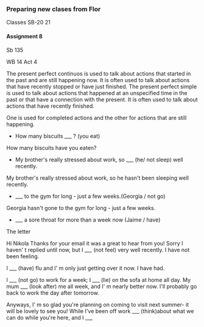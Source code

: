 ### Preparing new clases from Flor
 
Classes SB-20 21

#### Assignment 8

Sb 135

WB 14 Act 4

The present perfect continuos is used to talk about actions that started in the past and are still happening now. It is often used to talk about actions that have recently stopped or have just finished.
The present perfect simple is used to talk about actions that happened at an unspecified time in the past or that have a connection with the present. It is often used to talk about actions that have recently finished.

One is used for completed actions and the other for actions that are still happening.

- How many biscuits ___ ? (you eat)

How many biscuits have you eaten?

- My brother's really stressed about work, so
___ (he/ not sleep) well recently.

My brother's really stressed about work, so he hasn't been sleeping well recently.

- ___ to the gym for long - just a few weeks.(Georgia / not go)

Georgia hasn't gone to the gym for long - just a few weeks.

- ___ a sore throat for more than a week now (Jaime / have)



The letter

Hi Nikola
Thanks for your email it was a great to hear from you!
Sorry I haven' t replied until now,
but I  ___ (not feel) very well recently.
 I have not been feeling.

I ___ (have) flu and I' m only just getting over it now.
I have had.

I ___ (not go) to work for a week; I ___ (lie) on the sofa
at home all day. My mum ___ (look after) me all week, and I' m 
nearly better now. I'll probably go back to work the day
after tomorrow.


Anyways, I' m so glad you're planning on coming to visit next
summer- it will be lovely to see you! While I've been off work
___ (think)about what we can do while you're here, and I ___



